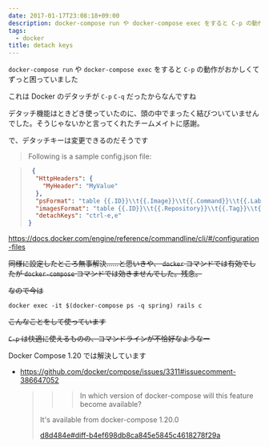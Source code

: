 ```yaml
---
date: 2017-01-17T23:08:18+09:00
description: docker-compose run や docker-compose exec をすると C-p の動作がおかしくてずっと困っていました
tags:
  - docker
title: detach keys
---
```


`docker-compose run` や `docker-compose exec` をすると `C-p` の動作がおかしくてずっと困っていました

これは Docker のデタッチが `C-p` `C-q` だったからなんですね

デタッチ機能はときどき使っていたのに、頭の中でまったく結びついていませんでした。そうじゃないかと言ってくれたチームメイトに感謝。

で、デタッチキーは変更できるのだそうです<!--more-->

> Following is a sample config.json file:

> ```json
>  {
>   "HttpHeaders": {
>     "MyHeader": "MyValue"
>   },
>   "psFormat": "table {{.ID}}\\t{{.Image}}\\t{{.Command}}\\t{{.Labels}}",
>   "imagesFormat": "table {{.ID}}\\t{{.Repository}}\\t{{.Tag}}\\t{{.CreatedAt}}",
>   "detachKeys": "ctrl-e,e"
> }
> ```

<https://docs.docker.com/engine/reference/commandline/cli/#/configuration-files>

~~同様に設定したところ無事解決……と思いきや、 `docker` コマンドでは有効でしたが `docker-compose` コマンドでは効きませんでした。残念。~~

~~なので今は~~

    docker exec -it $(docker-compose ps -q spring) rails c

~~こんなことをして使っています~~

~~`C-p` は快適に使えるものの、コマンドラインが不恰好なようなー~~

Docker Compose 1.20 では解決しています

* <https://github.com/docker/compose/issues/3311#issuecomment-386647052>

    > > > In which version of docker-compose will this feature become available?
    > 
    > It's available from docker-compose 1.20.0
    > 
    > [d8d484e#diff-b4ef698db8ca845e5845c4618278f29a](https://github.com/docker/compose/commit/d8d484e0e19db5326afeb4cdf56864eceb81566c#diff-b4ef698db8ca845e5845c4618278f29a)


